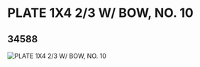 # PLATE 1X4 2/3 W/ BOW, NO. 10
## 34588
![PLATE 1X4 2/3 W/ BOW, NO. 10](https://lc-www-live-s.legocdn.com/media/bricks/5/2/6196684.jpg)